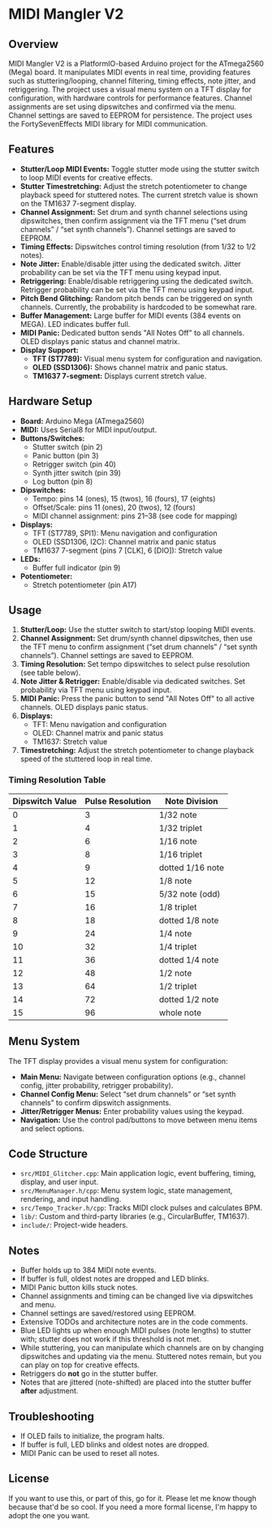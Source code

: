 
# MIDI Mangler V2

## Overview

MIDI Mangler V2 is a PlatformIO-based Arduino project for the ATmega2560 (Mega) board. It manipulates MIDI events in real time, providing features such as stuttering/looping, channel filtering, timing effects, note jitter, and retriggering. The project uses a visual menu system on a TFT display for configuration, with hardware controls for performance features. Channel assignments are set using dipswitches and confirmed via the menu. Channel settings are saved to EEPROM for persistence. The project uses the FortySevenEffects MIDI library for MIDI communication.

## Features

- **Stutter/Loop MIDI Events:** Toggle stutter mode using the stutter switch to loop MIDI events for creative effects.
- **Stutter Timestretching:** Adjust the stretch potentiometer to change playback speed for stuttered notes. The current stretch value is shown on the TM1637 7-segment display.
- **Channel Assignment:** Set drum and synth channel selections using dipswitches, then confirm assignment via the TFT menu (“set drum channels” / “set synth channels”). Channel settings are saved to EEPROM.
- **Timing Effects:** Dipswitches control timing resolution (from 1/32 to 1/2 notes).
- **Note Jitter:** Enable/disable jitter using the dedicated switch. Jitter probability can be set via the TFT menu using keypad input.
- **Retriggering:** Enable/disable retriggering using the dedicated switch. Retrigger probability can be set via the TFT menu using keypad input.
- **Pitch Bend Glitching:** Random pitch bends can be triggered on synth channels.  Currently, the probability is hardcoded to be somewhat rare.  
- **Buffer Management:** Large buffer for MIDI events (384 events on MEGA). LED indicates buffer full.
- **MIDI Panic:** Dedicated button sends "All Notes Off" to all channels. OLED displays panic status and channel matrix.
- **Display Support:**
  - **TFT (ST7789):** Visual menu system for configuration and navigation.
  - **OLED (SSD1306):** Shows channel matrix and panic status.
  - **TM1637 7-segment:** Displays current stretch value.

## Hardware Setup

- **Board:** Arduino Mega (ATmega2560)
- **MIDI:** Uses Serial8 for MIDI input/output.
- **Buttons/Switches:**
  - Stutter switch (pin 2)
  - Panic button (pin 3)
  - Retrigger switch (pin 40)
  - Synth jitter switch (pin 39)
  - Log button (pin 8)
- **Dipswitches:**
  - Tempo: pins 14 (ones), 15 (twos), 16 (fours), 17 (eights)
  - Offset/Scale: pins 11 (ones), 20 (twos), 12 (fours)
  - MIDI channel assignment: pins 21–38 (see code for mapping)
- **Displays:**
  - TFT (ST7789, SPI1): Menu navigation and configuration
  - OLED (SSD1306, I2C): Channel matrix and panic status
  - TM1637 7-segment (pins 7 [CLK], 6 [DIO]): Stretch value
- **LEDs:**
  - Buffer full indicator (pin 9)
- **Potentiometer:**
  - Stretch potentiometer (pin A17)

## Usage

1. **Stutter/Loop:** Use the stutter switch to start/stop looping MIDI events.
2. **Channel Assignment:** Set drum/synth channel dipswitches, then use the TFT menu to confirm assignment (“set drum channels” / “set synth channels”). Channel settings are saved to EEPROM.
3. **Timing Resolution:** Set tempo dipswitches to select pulse resolution (see table below).
4. **Note Jitter & Retrigger:** Enable/disable via dedicated switches. Set probability via TFT menu using keypad input.
5. **MIDI Panic:** Press the panic button to send "All Notes Off" to all active channels. OLED displays panic status.
6. **Displays:**
   - TFT: Menu navigation and configuration
   - OLED: Channel matrix and panic status
   - TM1637: Stretch value
7. **Timestretching:** Adjust the stretch potentiometer to change playback speed of the stuttered loop in real time.

### Timing Resolution Table

| Dipswitch Value | Pulse Resolution | Note Division         |
|-----------------|-----------------|---------------------|
| 0               | 3               | 1/32 note           |
| 1               | 4               | 1/32 triplet        |
| 2               | 6               | 1/16 note           |
| 3               | 8               | 1/16 triplet        |
| 4               | 9               | dotted 1/16 note    |
| 5               | 12              | 1/8 note            |
| 6               | 15              | 5/32 note (odd)     |
| 7               | 16              | 1/8 triplet         |
| 8               | 18              | dotted 1/8 note     |
| 9               | 24              | 1/4 note            |
| 10              | 32              | 1/4 triplet         |
| 11              | 36              | dotted 1/4 note     |
| 12              | 48              | 1/2 note            |
| 13              | 64              | 1/2 triplet         |
| 14              | 72              | dotted 1/2 note     |
| 15              | 96              | whole note          |

## Menu System

The TFT display provides a visual menu system for configuration:

- **Main Menu:** Navigate between configuration options (e.g., channel config, jitter probability, retrigger probability).
- **Channel Config Menu:** Select “set drum channels” or “set synth channels” to confirm dipswitch assignments.
- **Jitter/Retrigger Menus:** Enter probability values using the keypad.
- **Navigation:** Use the control pad/buttons to move between menu items and select options.

## Code Structure

- `src/MIDI_Glitcher.cpp`: Main application logic, event buffering, timing, display, and user input.
- `src/MenuManager.h/cpp`: Menu system logic, state management, rendering, and input handling.
- `src/Tempo_Tracker.h/cpp`: Tracks MIDI clock pulses and calculates BPM.
- `lib/`: Custom and third-party libraries (e.g., CircularBuffer, TM1637).
- `include/`: Project-wide headers.

## Notes

- Buffer holds up to 384 MIDI note events.
- If buffer is full, oldest notes are dropped and LED blinks.
- MIDI Panic button kills stuck notes.
- Channel assignments and timing can be changed live via dipswitches and menu.
- Channel settings are saved/restored using EEPROM.
- Extensive TODOs and architecture notes are in the code comments.
- Blue LED lights up when enough MIDI pulses (note lengths) to stutter with; stutter does not work if this threshold is not met.
- While stuttering, you can manipulate which channels are on by changing dipswitches and updating via the menu. Stuttered notes remain, but you can play on top for creative effects.
- Retriggers do **not** go in the stutter buffer.
- Notes that are jittered (note-shifted) are placed into the stutter buffer **after** adjustment.

## Troubleshooting

- If OLED fails to initialize, the program halts.
- If buffer is full, LED blinks and oldest notes are dropped.
- MIDI Panic can be used to reset all notes.

## License

If you want to use this, or part of this, go for it. Please let me know though because that'd be so cool. If you need a more formal license, I'm happy to adopt the one you want.
